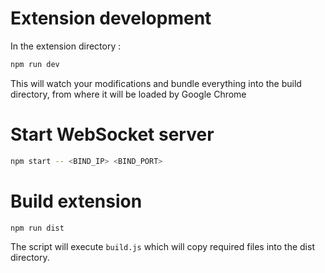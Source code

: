 # Extension development

In the extension directory :

```bash
npm run dev
```

This will watch your modifications and bundle everything into the build directory, from where it will be loaded by Google Chrome

# Start WebSocket server

```bash
npm start -- <BIND_IP> <BIND_PORT>
```

# Build extension

```bash
npm run dist
```

The script will execute `build.js` which will copy required files into the dist directory.